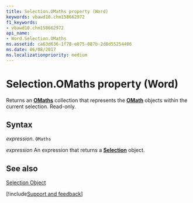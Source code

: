 ```yaml
---
title: Selection.OMaths property (Word)
keywords: vbawd10.chm158662972
f1_keywords:
- vbawd10.chm158662972
api_name:
- Word.Selection.OMaths
ms.assetid: ca63d636-1f78-e075-087b-2d8d55254406
ms.date: 06/08/2017
ms.localizationpriority: medium
---
```



# Selection.OMaths property (Word)

Returns an **[OMaths](Word.OMaths.md)** collection that represents the **[OMath](Word.OMath.md)** objects within the current selection. Read-only.


## Syntax

_expression_. `OMaths`

 _expression_ An expression that returns a **[Selection](Word.Selection.md)** object.


## See also


[Selection Object](Word.Selection.md)

[!include[Support and feedback](~/includes/feedback-boilerplate.md)]